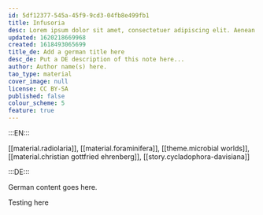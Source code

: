 ```yaml
---
id: 5df12377-545a-45f9-9cd3-04fb8e499fb1
title: Infusoria
desc: Lorem ipsum dolor sit amet, consectetuer adipiscing elit. Aenean commodo ligula eget dolor. Aenean massa. Cum sociis natoque penatibus et magnis dis parturient montes, nascetur ridiculus mus. Donec quam felis, ultricies nec, pellentesque eu, pretium quis, sem. Nulla consequat massa quis enim.
updated: 1620218669968
created: 1618493065699
title_de: Add a german title here
desc_de: Put a DE description of this note here...
author: Author name(s) here.
tao_type: material
cover_image: null
license: CC BY-SA
published: false
colour_scheme: 5
feature: true
---
```


:::EN:::

[[material.radiolaria]], [[material.foraminifera]], [[theme.microbial worlds]], [[material.christian gottfried ehrenberg]], [[story.cycladophora-davisiana]]

:::DE:::

German content goes here.

Testing here

